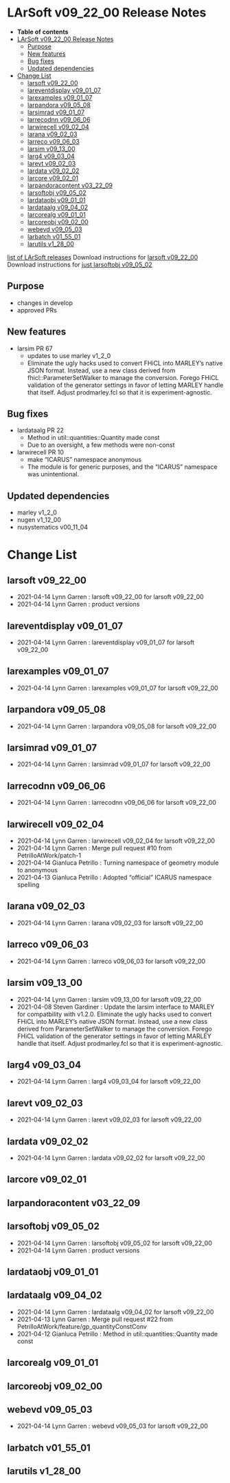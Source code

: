 LArSoft v09\_22\_00 Release Notes
======================================================================

-   **Table of contents**
-   [LArSoft v09\_22\_00 Release Notes](#LArSoft-v09_22_00-Release-Notes)
    -   [Purpose](#Purpose)
    -   [New features](#New-features)
    -   [Bug fixes](#Bug-fixes)
    -   [Updated dependencies](#Updated-dependencies)
-   [Change List](#Change-List)
    -   [larsoft v09\_22\_00](#larsoft-v09_22_00)
    -   [lareventdisplay v09\_01\_07](#lareventdisplay-v09_01_07)
    -   [larexamples v09\_01\_07](#larexamples-v09_01_07)
    -   [larpandora v09\_05\_08](#larpandora-v09_05_08)
    -   [larsimrad v09\_01\_07](#larsimrad-v09_01_07)
    -   [larrecodnn v09\_06\_06](#larrecodnn-v09_06_06)
    -   [larwirecell v09\_02\_04](#larwirecell-v09_02_04)
    -   [larana v09\_02\_03](#larana-v09_02_03)
    -   [larreco v09\_06\_03](#larreco-v09_06_03)
    -   [larsim v09\_13\_00](#larsim-v09_13_00)
    -   [larg4 v09\_03\_04](#larg4-v09_03_04)
    -   [larevt v09\_02\_03](#larevt-v09_02_03)
    -   [lardata v09\_02\_02](#lardata-v09_02_02)
    -   [larcore v09\_02\_01](#larcore-v09_02_01)
    -   [larpandoracontent v03\_22\_09](#larpandoracontent-v03_22_09)
    -   [larsoftobj v09\_05\_02](#larsoftobj-v09_05_02)
    -   [lardataobj v09\_01\_01](#lardataobj-v09_01_01)
    -   [lardataalg v09\_04\_02](#lardataalg-v09_04_02)
    -   [larcorealg v09\_01\_01](#larcorealg-v09_01_01)
    -   [larcoreobj v09\_02\_00](#larcoreobj-v09_02_00)
    -   [webevd v09\_05\_03](#webevd-v09_05_03)
    -   [larbatch v01\_55\_01](#larbatch-v01_55_01)
    -   [larutils v1\_28\_00](#larutils-v1_28_00)

[list of LArSoft releases](LArSoft_release_list)
Download instructions for [larsoft v09\_22\_00](http://scisoft.fnal.gov/scisoft/bundles/larsoft/v09_22_00/larsoft-v09_22_00.html)
Download instructions for [just larsoftobj v09\_05\_02](http://scisoft.fnal.gov/scisoft/bundles/larsoftobj/v09_05_02/larsoftobj-v09_05_02.html)

Purpose
--------------------

-   changes in develop
-   approved PRs

New features
------------------------------

-   larsim PR 67
    -   updates to use marley v1\_2\_0
    -   Eliminate the ugly hacks used to convert FHiCL into MARLEY’s native JSON format. Instead, use a new class derived from fhicl::ParameterSetWalker to manage the conversion. Forego FHiCL validation of the generator settings in favor of letting MARLEY handle that itself. Adjust prodmarley.fcl so that it is experiment-agnostic.

Bug fixes
------------------------

-   lardataalg PR 22
    -   Method in util::quantities::Quantity made const
    -   Due to an oversight, a few methods were non-const
-   larwirecell PR 10
    -   make “ICARUS” namespace anonymous
    -   The module is for generic purposes, and the “ICARUS” namespace was unintentional.

Updated dependencies
----------------------------------------------

-   marley v1\_2\_0
-   nugen v1\_12\_00
-   nusystematics v00\_11\_04

Change List
============================

larsoft v09\_22\_00
------------------------------------------

-   2021-04-14 Lynn Garren : larsoft v09\_22\_00 for larsoft v09\_22\_00
-   2021-04-14 Lynn Garren : product versions

lareventdisplay v09\_01\_07
----------------------------------------------------------

-   2021-04-14 Lynn Garren : lareventdisplay v09\_01\_07 for larsoft v09\_22\_00

larexamples v09\_01\_07
--------------------------------------------------

-   2021-04-14 Lynn Garren : larexamples v09\_01\_07 for larsoft v09\_22\_00

larpandora v09\_05\_08
------------------------------------------------

-   2021-04-14 Lynn Garren : larpandora v09\_05\_08 for larsoft v09\_22\_00

larsimrad v09\_01\_07
----------------------------------------------

-   2021-04-14 Lynn Garren : larsimrad v09\_01\_07 for larsoft v09\_22\_00

larrecodnn v09\_06\_06
------------------------------------------------

-   2021-04-14 Lynn Garren : larrecodnn v09\_06\_06 for larsoft v09\_22\_00

larwirecell v09\_02\_04
--------------------------------------------------

-   2021-04-14 Lynn Garren : larwirecell v09\_02\_04 for larsoft v09\_22\_00
-   2021-04-14 Lynn Garren : Merge pull request \#10 from PetrilloAtWork/patch-1
-   2021-04-14 Gianluca Petrillo : Turning namespace of geometry module to anonymous
-   2021-04-13 Gianluca Petrillo : Adopted “official” ICARUS namespace spelling

larana v09\_02\_03
----------------------------------------

-   2021-04-14 Lynn Garren : larana v09\_02\_03 for larsoft v09\_22\_00

larreco v09\_06\_03
------------------------------------------

-   2021-04-14 Lynn Garren : larreco v09\_06\_03 for larsoft v09\_22\_00

larsim v09\_13\_00
----------------------------------------

-   2021-04-14 Lynn Garren : larsim v09\_13\_00 for larsoft v09\_22\_00
-   2021-04-08 Steven Gardiner : Update the larsim interface to MARLEY for compatbility with v1.2.0. Eliminate the ugly hacks used to convert FHiCL into MARLEY’s native JSON format. Instead, use a new class derived from ParameterSetWalker to manage the conversion. Forego FHiCL validation of the generator settings in favor of letting MARLEY handle that itself. Adjust prodmarley.fcl so that it is experiment-agnostic.

larg4 v09\_03\_04
--------------------------------------

-   2021-04-14 Lynn Garren : larg4 v09\_03\_04 for larsoft v09\_22\_00

larevt v09\_02\_03
----------------------------------------

-   2021-04-14 Lynn Garren : larevt v09\_02\_03 for larsoft v09\_22\_00

lardata v09\_02\_02
------------------------------------------

-   2021-04-14 Lynn Garren : lardata v09\_02\_02 for larsoft v09\_22\_00

larcore v09\_02\_01
------------------------------------------

larpandoracontent v03\_22\_09
--------------------------------------------------------------

larsoftobj v09\_05\_02
------------------------------------------------

-   2021-04-14 Lynn Garren : larsoftobj v09\_05\_02 for larsoft v09\_22\_00
-   2021-04-14 Lynn Garren : product versions

lardataobj v09\_01\_01
------------------------------------------------

lardataalg v09\_04\_02
------------------------------------------------

-   2021-04-14 Lynn Garren : lardataalg v09\_04\_02 for larsoft v09\_22\_00
-   2021-04-13 Lynn Garren : Merge pull request \#22 from PetrilloAtWork/feature/gp\_quantityConstConv
-   2021-04-12 Gianluca Petrillo : Method in util::quantities::Quantity made const

larcorealg v09\_01\_01
------------------------------------------------

larcoreobj v09\_02\_00
------------------------------------------------

webevd v09\_05\_03
----------------------------------------

-   2021-04-14 Lynn Garren : webevd v09\_05\_03 for larsoft v09\_22\_00

larbatch v01\_55\_01
--------------------------------------------

larutils v1\_28\_00
------------------------------------------
